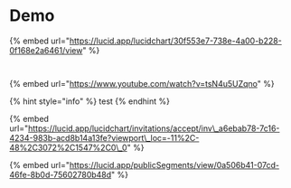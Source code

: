 # Demo

{% embed url="https://lucid.app/lucidchart/30f553e7-738e-4a00-b228-0f168e2a6461/view" %}



```text


```

{% embed url="https://www.youtube.com/watch?v=tsN4u5UZqno" %}



{% hint style="info" %}
test
{% endhint %}

{% embed url="https://lucid.app/lucidchart/invitations/accept/inv\_a6ebab78-7c16-4234-983b-acd8b14a13fe?viewport\_loc=-11%2C-48%2C3072%2C1547%2C0\_0" %}

{% embed url="https://lucid.app/publicSegments/view/0a506b41-07cd-46fe-8b0d-75602780b48d" %}



